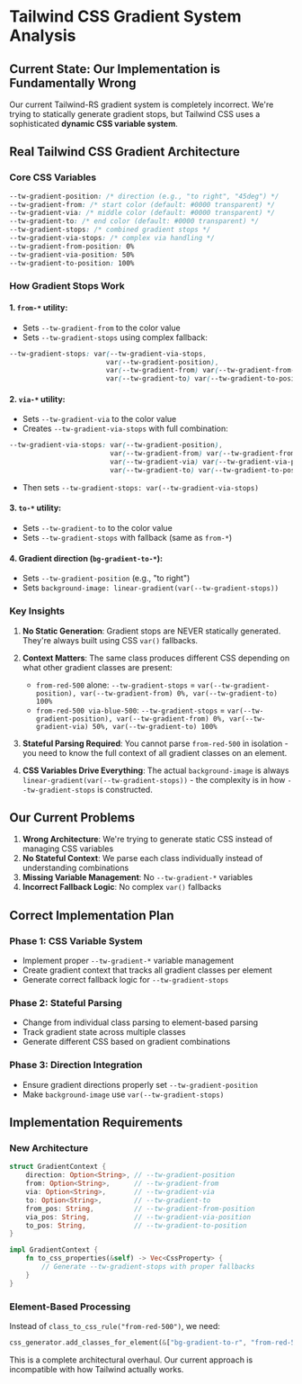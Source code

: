 # Tailwind CSS Gradient System Analysis

## Current State: Our Implementation is Fundamentally Wrong

Our current Tailwind-RS gradient system is completely incorrect. We're trying to statically generate gradient stops, but Tailwind CSS uses a sophisticated **dynamic CSS variable system**.

## Real Tailwind CSS Gradient Architecture

### Core CSS Variables
```css
--tw-gradient-position: /* direction (e.g., "to right", "45deg") */
--tw-gradient-from: /* start color (default: #0000 transparent) */
--tw-gradient-via: /* middle color (default: #0000 transparent) */
--tw-gradient-to: /* end color (default: #0000 transparent) */
--tw-gradient-stops: /* combined gradient stops */
--tw-gradient-via-stops: /* complex via handling */
--tw-gradient-from-position: 0%
--tw-gradient-via-position: 50%
--tw-gradient-to-position: 100%
```

### How Gradient Stops Work

#### 1. `from-*` utility:
- Sets `--tw-gradient-from` to the color value
- Sets `--tw-gradient-stops` using complex fallback:
```css
--tw-gradient-stops: var(--tw-gradient-via-stops,
                        var(--tw-gradient-position),
                        var(--tw-gradient-from) var(--tw-gradient-from-position),
                        var(--tw-gradient-to) var(--tw-gradient-to-position))
```

#### 2. `via-*` utility:
- Sets `--tw-gradient-via` to the color value
- Creates `--tw-gradient-via-stops` with full combination:
```css
--tw-gradient-via-stops: var(--tw-gradient-position),
                         var(--tw-gradient-from) var(--tw-gradient-from-position),
                         var(--tw-gradient-via) var(--tw-gradient-via-position),
                         var(--tw-gradient-to) var(--tw-gradient-to-position)
```
- Then sets `--tw-gradient-stops: var(--tw-gradient-via-stops)`

#### 3. `to-*` utility:
- Sets `--tw-gradient-to` to the color value
- Sets `--tw-gradient-stops` with fallback (same as `from-*`)

#### 4. Gradient direction (`bg-gradient-to-*`):
- Sets `--tw-gradient-position` (e.g., "to right")
- Sets `background-image: linear-gradient(var(--tw-gradient-stops))`

### Key Insights

1. **No Static Generation**: Gradient stops are NEVER statically generated. They're always built using CSS `var()` fallbacks.

2. **Context Matters**: The same class produces different CSS depending on what other gradient classes are present:
   - `from-red-500` alone: `--tw-gradient-stops` = `var(--tw-gradient-position), var(--tw-gradient-from) 0%, var(--tw-gradient-to) 100%`
   - `from-red-500 via-blue-500`: `--tw-gradient-stops` = `var(--tw-gradient-position), var(--tw-gradient-from) 0%, var(--tw-gradient-via) 50%, var(--tw-gradient-to) 100%`

3. **Stateful Parsing Required**: You cannot parse `from-red-500` in isolation - you need to know the full context of all gradient classes on an element.

4. **CSS Variables Drive Everything**: The actual `background-image` is always `linear-gradient(var(--tw-gradient-stops))` - the complexity is in how `--tw-gradient-stops` is constructed.

## Our Current Problems

1. **Wrong Architecture**: We're trying to generate static CSS instead of managing CSS variables
2. **No Stateful Context**: We parse each class individually instead of understanding combinations
3. **Missing Variable Management**: No `--tw-gradient-*` variables
4. **Incorrect Fallback Logic**: No complex `var()` fallbacks

## Correct Implementation Plan

### Phase 1: CSS Variable System
- Implement proper `--tw-gradient-*` variable management
- Create gradient context that tracks all gradient classes per element
- Generate correct fallback logic for `--tw-gradient-stops`

### Phase 2: Stateful Parsing
- Change from individual class parsing to element-based parsing
- Track gradient state across multiple classes
- Generate different CSS based on gradient combinations

### Phase 3: Direction Integration
- Ensure gradient directions properly set `--tw-gradient-position`
- Make `background-image` use `var(--tw-gradient-stops)`

## Implementation Requirements

### New Architecture
```rust
struct GradientContext {
    direction: Option<String>, // --tw-gradient-position
    from: Option<String>,      // --tw-gradient-from
    via: Option<String>,       // --tw-gradient-via
    to: Option<String>,        // --tw-gradient-to
    from_pos: String,          // --tw-gradient-from-position
    via_pos: String,           // --tw-gradient-via-position
    to_pos: String,            // --tw-gradient-to-position
}

impl GradientContext {
    fn to_css_properties(&self) -> Vec<CssProperty> {
        // Generate --tw-gradient-stops with proper fallbacks
    }
}
```

### Element-Based Processing
Instead of `class_to_css_rule("from-red-500")`, we need:
```rust
css_generator.add_classes_for_element(&["bg-gradient-to-r", "from-red-500", "via-blue-500", "to-green-500"])
```

This is a complete architectural overhaul. Our current approach is incompatible with how Tailwind actually works.
